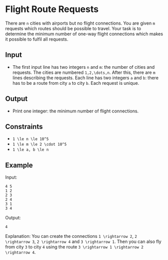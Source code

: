 # Flight Route Requests 

There are ```n``` cities with airports but no flight connections. You are given ```m``` requests which routes should be possible to travel.
Your task is to determine the minimum number of one-way flight connections which makes it possible to fulfil all requests.
## Input
- The first input line has two integers ```n``` and ```m```: the number of cities and requests. The cities are numbered ```1,2,\dots,n```.
After this, there are ```m``` lines describing the requests. Each line has two integers ```a``` and ```b```: there has to be a route from city ```a``` to city ```b```. Each request is unique.
## Output
- Print one integer: the minimum number of flight connections.
## Constraints

- ```1 \le n \le 10^5```
- ```1 \le m \le 2 \cdot 10^5```
- ```1 \le a, b \le n```

## Example
Input:
```
4 5
1 2
2 3
2 4
3 1
3 4
```

Output:
```
4
```

Explanation: You can create the connections ```1 \rightarrow 2```, ```2 \rightarrow 3```, ```2 \rightarrow 4``` and ```3 \rightarrow 1```. Then you can also fly from city ```3``` to city ```4``` using the route ```3 \rightarrow 1 \rightarrow 2 \rightarrow 4```.
